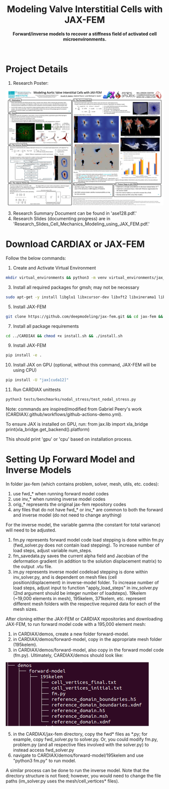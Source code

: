 <h1 align="center">Modeling Valve Interstitial Cells with JAX-FEM</h1>
<p align="center">
  <b> Forward/inverse models to recover a stiffness field of activated cell microenvironments. </b></br>
  <sub><sub>
</p>
<br />
    
# Project Details
1. Research Poster:
   
![plot](poster.png)

3. Research Summary Document can be found in 'ase128.pdf.'
4. Research Slides (documenting progress) are in 'Research_Slides_Cell_Mechanics_Modeling_using_JAX_FEM.pdf.'

# Download CARDIAX or JAX-FEM 
Follow the below commands:
1. Create and Activate Virtual Environment
```bash
mkdir virtual_environments && python3 -m venv virtual_environments/jax_fem_env && source virtual_environments/jax_fem_env/bin/activate
```
3. Install all required packages for gmsh; may not be necessary
```bash
sudo apt-get -y install libglu1 libxcursor-dev libxft2 libxinerama1 libfltk1.3-dev libfreetype6-dev libgl1-mesa-dev
```
5. Install JAX-FEM
```bash
git clone https://github.com/deepmodeling/jax-fem.git && cd jax-fem && pip install -e .
```
7. Install all package requirements
```bash
cd ../CARDIAX && chmod +x install.sh && ./install.sh
```
9. Install JAX-FEM
```bash
pip install -e .
```
10. Install JAX on GPU (optional, without this command, JAX-FEM will be using CPU)
```bash
pip install -U "jax[cuda12]"
```
11. Run CARDIAX unittests
```bash
python3 tests/benchmarks/nodal_stress/test_nodal_stress.py
```

Note: commands are inspired/modified from Gabriel Peery's work (CARDIAX/.github/workflows/github-actions-demo.yml). 

To ensure JAX is installed on GPU, run:
  from jax.lib import xla_bridge
  print(xla_bridge.get_backend().platform)

This should print 'gpu' or 'cpu' based on installation process.
  
# Setting Up Forward Model and Inverse Models 
In folder jax-fem (which contains problem, solver, mesh, utils, etc. codes):
1. use fwd_* when running forward model codes
2. use inv_* when running inverse model codes
3. orig_* represents the original jax-fem repository codes
4. any files that do not have fwd_* or inv_* are common to both the forward and inverse model (do not need to change anything)

For the inverse model, the variable gamma (the constant for total variance) will need to be adjusted. 

1. fm.py represents forward model code load stepping is done within fm.py (fwd_solver.py does not contain load stepping). To increase number of load steps, adjust variable num_steps.
2. fm_savedata.py saves the current alpha field and Jacobian of the deformation gradient (in addition to the solution displacement matrix) to the output .vtu file.
3. im.py represents inverse model codeload stepping is done within inv_solver.py, and is dependent on mesh files (cell position/displacement) in inverse-model folder. To increase number of load steps, adjust input to function "apply_load_steps" in inv_solver.py (2nd argument should be integer number of loadsteps). 19kelem (~19,000 elements in mesh), 195kelem, 371kelem, etc. represent different mesh folders with the respective required data for each of the mesh sizes. 

After cloning either the JAX-FEM or CARDIAX repositories and downloading JAX-FEM, to run forward model code with a 195,000 element mesh: 
1. in CARDIAX/demos, create a new folder forward-model.
2. in CARDIAX/demos/forward-model, copy in the appropriate mesh folder (195kelem).
3. in CARDIAX/demos/forward-model, also copy in the forward model code (fm.py).
Ultimately, CARDIAX/demos should look like:

![plot](directory.png)

5. in the CARDIAX/jax-fem directory, copy the fwd* files as *.py; for example, copy fwd_solver.py to solver.py. Or, you could modify fm.py, problem.py (and all respective files involved with the solver.py) to instead access fwd_solver.py
6. navigate to CARDIAX/demos/forward-model/195kelem and use "python3 fm.py" to run model.

A similar process can be done to run the inverse model. Note that the directory structure is not fixed; however, you would need to change the file paths (im_solver.py uses the mesh/cell_vertices* files).

